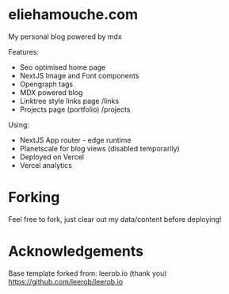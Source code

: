 # eliehamouche.com

My personal blog powered by mdx

Features:

- Seo optimised home page
- NextJS Image and Font components
- Opengraph tags
- MDX powered blog
- Linktree style links page /links
- Projects page (portfolio) /projects

Using:

- NextJS App router - edge runtime
- Planetscale for blog views (disabled temporarily)
- Deployed on Vercel
- Vercel analytics

# Forking

Feel free to fork, just clear out my data/content before deploying!

# Acknowledgements

Base template forked from: leerob.io (thank you)
https://github.com/leerob/leerob.io
